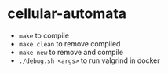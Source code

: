 # cellular-automata

- `make` to compile
- `make clean` to remove compiled
- `make new` to remove and compile
- `./debug.sh <args>` to run valgrind in docker
